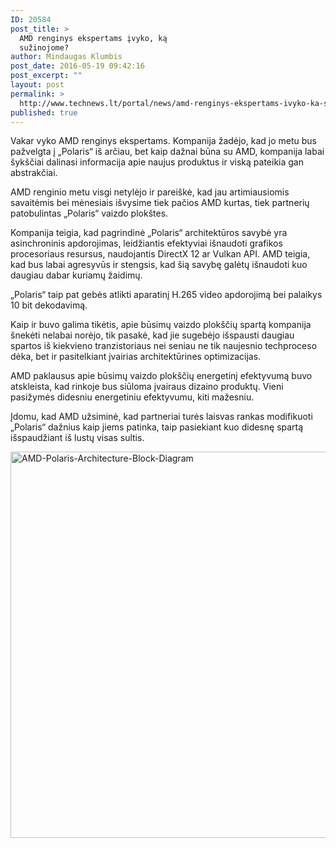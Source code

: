 ```yaml
---
ID: 20584
post_title: >
  AMD renginys ekspertams įvyko, ką
  sužinojome?
author: Mindaugas Klumbis
post_date: 2016-05-19 09:42:16
post_excerpt: ""
layout: post
permalink: >
  http://www.technews.lt/portal/news/amd-renginys-ekspertams-ivyko-ka-suzinojome/
published: true
---
```

Vakar vyko AMD renginys ekspertams. Kompanija žadėjo, kad jo metu bus pažvelgta į „Polaris“ iš arčiau, bet kaip dažnai būna su AMD, kompanija labai šykščiai dalinasi informacija apie naujus produktus ir viską pateikia gan abstrakčiai.

AMD renginio metu visgi netylėjo ir pareiškė, kad jau artimiausiomis savaitėmis bei mėnesiais išvysime tiek pačios AMD kurtas, tiek partnerių patobulintas „Polaris“ vaizdo plokštes.

Kompanija teigia, kad pagrindinė „Polaris“ architektūros savybė yra asinchroninis apdorojimas, leidžiantis efektyviai išnaudoti grafikos procesoriaus resursus, naudojantis DirectX 12 ar Vulkan API. AMD teigia, kad bus labai agresyvūs ir stengsis, kad šią savybę galėtų išnaudoti kuo daugiau dabar kuriamų žaidimų.

„Polaris“ taip pat gebės atlikti aparatinį H.265 video apdorojimą bei palaikys 10 bit dekodavimą.

Kaip ir buvo galima tikėtis, apie būsimų vaizdo plokščių spartą kompanija šnekėti nelabai norėjo, tik pasakė, kad jie sugebėjo išspausti daugiau spartos iš kiekvieno tranzistoriaus nei seniau ne tik naujesnio techproceso dėka, bet ir pasitelkiant įvairias architektūrines optimizacijas.

AMD paklausus apie būsimų vaizdo plokščių energetinį efektyvumą buvo atskleista, kad rinkoje bus siūloma įvairaus dizaino produktų. Vieni pasižymės didesniu energetiniu efektyvumu, kiti mažesniu.

Įdomu, kad AMD užsiminė, kad partneriai turės laisvas rankas modifikuoti „Polaris“ dažnius kaip jiems patinka, taip pasiekiant kuo didesnę spartą išspaudžiant iš lustų visas sultis.

<a href="http://www.technews.lt/portal/wp-content/uploads/2016/04/AMD-Polaris-Architecture-Block-Diagram.jpg"><img class="alignnone wp-image-19430 size-full" src="http://www.technews.lt/portal/wp-content/uploads/2016/04/AMD-Polaris-Architecture-Block-Diagram.jpg" alt="AMD-Polaris-Architecture-Block-Diagram" width="1340" height="618" /></a>